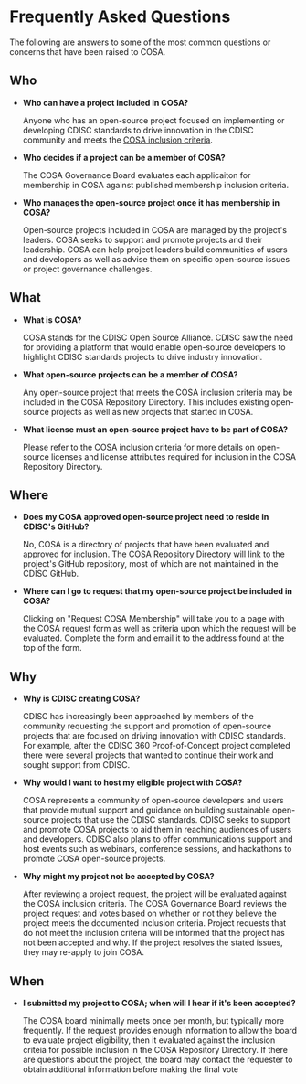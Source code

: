 # Frequently Asked Questions

The following are answers to some of the most common questions or concerns that have been raised to COSA.

## Who

* **Who can have a project included in COSA?**

  Anyone who has an open-source project focused on implementing or developing CDISC standards to drive innovation in the CDISC community and meets the [COSA inclusion criteria](about).

* **Who decides if a project can be a member of COSA?**

  The COSA Governance Board evaluates each applicaiton for membership in COSA against published membership inclusion criteria.

* **Who manages the open-source project once it has membership in COSA?**

  Open-source projects included in COSA are managed by the project's leaders. COSA seeks to support and promote projects and their leadership. COSA can help project leaders build communities of users and developers as well as advise them on specific open-source issues or project governance challenges.

## What

* **What is COSA?**
  
  COSA stands for the CDISC Open Source Alliance. CDISC saw the need for providing a platform that would enable open-source developers to highlight CDISC standards projects to drive industry innovation.

* **What open-source projects can be a member of COSA?**
  
  Any open-source project that meets the COSA inclusion criteria may be included in the COSA Repository Directory. This includes existing open-source projects as well as new projects that started in COSA.

* **What license must an open-source project have to be part of COSA?**
  
  Please refer to the COSA inclusion criteria for more details on open-source licenses and license attributes required for inclusion in the COSA Repository Directory.

## Where

* **Does my COSA approved open-source project need to reside in CDISC's GitHub?**

  No, COSA is a directory of projects that have been evaluated and approved for inclusion. The COSA Repository Directory will link to the project's GitHub repository, most of which are not maintained in the CDISC GitHub.

* **Where can I go to request that my open-source project be included in COSA?**
  
  Clicking on "Request COSA Membership" will take you to a page with the COSA request form as well as criteria upon which the request will be evaluated. Complete the form and email it to the address found at the top of the form.

## Why

* **Why is CDISC creating COSA?**
  
  CDISC has increasingly been approached by members of the community requesting the support and promotion of open-source projects that are focused on driving innovation with CDISC standards. For example, after the CDISC 360 Proof-of-Concept project completed there were several projects that wanted to continue their work and sought support from CDISC.

* **Why would I want to host my eligible project with COSA?**
  
  COSA represents a community of open-source developers and users that provide mutual support and guidance on building sustainable open-source projects that use the CDISC standards. CDISC seeks to support and promote COSA projects to aid them in reaching audiences of users and developers. CDISC also plans to offer communications support and host events such as webinars, conference sessions, and hackathons to promote COSA open-source projects.

* **Why might my project not be accepted by COSA?** 
  
  After reviewing a project request, the project will be evaluated against the COSA inclusion criteria. The COSA Governance Board reviews the project request and votes based on whether or not they believe the project meets the documented inclusion criteria. Project requests that do not meet the inclusion criteria will be informed that the project has not been accepted and why. If the project resolves the stated issues, they may re-apply to join COSA.

## When

* **I submitted my project to COSA; when will I hear if it's been accepted?**
  
  The COSA board minimally meets once per month, but typically more frequently. If the request provides enough information to allow the board to evaluate project eligibility, then it evaluated against the inclusion criteia for possible inclusion in the COSA Repository Directory. If there are questions about the project, the board may contact the requester to obtain additional information before making the final vote